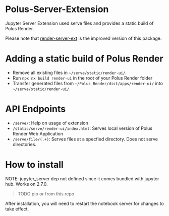 # Polus-Server-Extension
Jupyter Server Extension used serve files and provides a static build of Polus Render.

Please note that [render-server-ext](https://github.com/PolusAI/jupyterlab-extensions/tree/master/jupyterlab_polus_render/render-server-ext) is the improved version of this package.

# Adding a static build of Polus Render
- Remove all existing files in `~/serve/static/render-ui/`.
- Run `npx nx build render-ui` in the root of your Polus Render folder
- Transfer generated files from `~/Polus Render/dist/apps/render-ui/` into `~/serve/static/render-ui/`.

# API Endpoints
- `/serve/`: Help on usage of extension
- `/static/serve/render-ui/index.html`: Serves local version of Polus Render Web Application
- `/serve/file/(.+)`: Serves files at a specfied  directory. Does not serve directories.

# How to install
NOTE: jupyter_server dep not defined since it comes bundled with jupyter hub. Works on 2.7.0.
> TODO pip or from this repo

After installation, you will need to restart the notebook server for changes to take effect.
